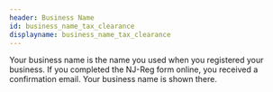 ```yaml
---
header: Business Name
id: business_name_tax_clearance
displayname: business_name_tax_clearance
---
```

Your business name is the name you used when you registered your business. If you completed the NJ-Reg form online, you received a confirmation email. Your business name is shown there.